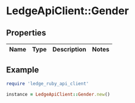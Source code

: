 # LedgeApiClient::Gender

## Properties

| Name | Type | Description | Notes |
| ---- | ---- | ----------- | ----- |

## Example

```ruby
require 'ledge_ruby_api_client'

instance = LedgeApiClient::Gender.new()
```

